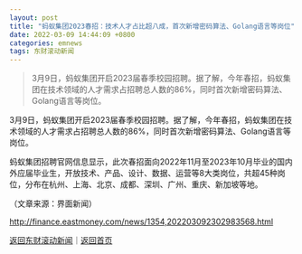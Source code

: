 ```yaml
---
layout: post
title: "蚂蚁集团2023春招：技术人才占比超八成，首次新增密码算法、Golang语言等岗位"
date: 2022-03-09 14:44:09 +0800
categories: emnews
tags: 东财滚动新闻
---
```

> 3月9日，蚂蚁集团开启2023届春季校园招聘。据了解，今年春招，蚂蚁集团在技术领域的人才需求占招聘总人数的86%，同时首次新增密码算法、Golang语言等岗位。

<p>3月9日，蚂蚁集团开启2023届春季校园招聘。据了解，今年春招，蚂蚁集团在技术领域的人才需求占招聘总人数的86%，同时首次新增密码算法、Golang语言等岗位。</p><p>蚂蚁集团招聘官网信息显示，此次春招面向2022年11月至2023年10月毕业的国内外应届毕业生，开放技术、产品、设计、数据、运营等8大类岗位，共超45种岗位，分布在杭州、上海、北京、成都、深圳、广州、重庆、新加坡等地。</p><p class="em_media">（文章来源：界面新闻）</p>

<http://finance.eastmoney.com/news/1354,202203092302983568.html>

[返回东财滚动新闻](//finews.withounder.com/emnews/)｜[返回首页](//finews.withounder.com/)